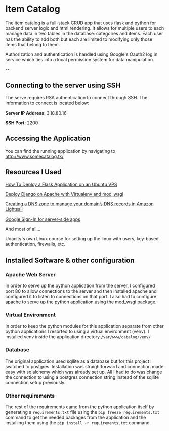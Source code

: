 # Item Catalog
The item catalog is a full-stack CRUD app that uses flask and python for backend server logic and html rendering.
It allows for multiple users to each manage data in two tables in the database: categories and items. Each user has
the ability to add both but each are limited to modifying only those items that belong to them.

Authorization and authentication is handled using Google's Oauth2 log in service which ties into a local permission
system for data manipulation.

--

## Connecting to the server using SSH

The serve requires RSA authentication to connect through SSH. The information to connect is located below:

**Server IP Address**: 3.18.80.16

**SSH Port**: 2200

## Accessing the Application
You can find the running application by navigating to http://www.somecatalog.tk/

## Resources I Used
[How To Deploy a Flask Application on an Ubuntu VPS](https://www.digitalocean.com/community/tutorials/how-to-deploy-a-flask-application-on-an-ubuntu-vps)

[Deploy Django on Apache with Virtualenv and mod_wsgi](https://www.thecodeship.com/deployment/deploy-django-apache-virtualenv-and-mod_wsgi/)

[Creating a DNS zone to manage your domain’s DNS records in Amazon Lightsail](https://lightsail.aws.amazon.com/ls/docs/en/articles/lightsail-how-to-create-dns-entry)

[Google Sign-In for server-side apps](https://developers.google.com/identity/sign-in/web/server-side-flow)

And most of all...

Udacity's own Linux course for setting up the linux with users, key-based authentication, firewalls, etc.

## Installed Software & other configuration

### Apache Web Server
In order to serve up the python application from the server, I configured port 80 to allow connections
to the server and then installed apache and configured it to listen to connections on that port. I also had
to configure apache to serve up the python application using the mod_wsgi package.

### Virtual Environment
In order to keep the python modules for this application separate from other python applications
I resorted to using a virtual environment (venv). I installed venv inside the application
directory `/var/www/catalog/venv/`

### Database
The original application used sqllite as a database but for this project I switched to postgres. Installation
was straightforward and connection made easy with sqlalchemy which was already set up. All I had to do was change
the connection to using a postgres connection string instead of the sqllite connection setup previously.

### Other requirements
The rest of the requirements came from the python application itself by generating a `requirements.txt` file using the
`pip freeze requirements.txt` command to get the needed packages from the application and the installing them using the
`pip install -r requirements.txt` command.